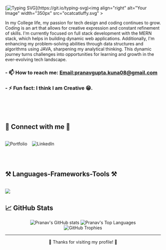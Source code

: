<br>

[![Typing SVG](https://readme-typing-svg.herokuapp.com?font=Noto+Sans+Display&weight=600&size=40&pause=600&color=F7F7F7&background=FFFFFF00&vCenter=true&random=false&width=503&height=65&lines=Hi+There+%F0%9F%91%8B!;I+am+Pranav+Gupta.+;I+am+a+Developer.;I+am+a+Coder.)](https://git.io/typing-svg)<img align="right" alt="Your Image" width="350px"  src="ocatcatluffy.svg" >


In my College life, my passion for tech design and coding continues to grow. Coding is an art that allows for creative expression and constant refinement of skills. I'm currently focused on full stack development with the MERN stack, which helps in building dynamic web applications. Additionally, I'm enhancing my problem-solving abilities through data structures and algorithms using JAVA, sharpening my analytical thinking. This dynamic journey turns challenges into opportunities for learning and growth in the ever-evolving tech landscape.

### - 📫 How to reach me: **[Email:pranavgupta.kuna08@gmail.com](mailto:pranavgupta.kuna08@gmail.com)**
### - ⚡ Fun fact: **I think I am Creative 😁.**
 <br><br><br>

<h2 >🤝 Connect with me 🤝</h2>
<br/>
<a href="https://leetcode.com/u/Pranav_Gupta08/" target="_blank" style="text-decoration: none;">
    <img src="https://img.shields.io/badge/Leetcode-%23000000.svg?style=for-the-badge&logo=web&logoColor=white" alt="Portfolio">
  </a>&nbsp&nbsp;
  <a href="https://www.linkedin.com/in/pranav-gupta-611a38253/" target="_blank" style="text-decoration: none;">
  <img src="https://img.shields.io/badge/LinkedIn-%230077B5.svg?style=for-the-badge&logo=linkedin&logoColor=white" alt="LinkedIn">
</a>

 <br><br>


<h2 >⚒️ Languages-Frameworks-Tools ⚒️</h2>
<br/>
    <img src="https://skillicons.dev/icons?i=react,html,css,vscode,github,figma,tailwind,git,nodejs,postman,python,javascript,firebase,mongodb,c,cpp,bash,flask,scikitlearn" />
</div>

<br>

## 📈 GitHub Stats

<div align="center">
  <img height="150em" src="https://github-readme-stats.vercel.app/api?username=PRANAVGUPTA0806&show_icons=true&theme=radical" alt="Pranav's GitHub stats"/>
  <img height="150em" src="https://github-readme-stats.vercel.app/api/top-langs/?username=PRANAVGUPTA0806&layout=compact&theme=radical" alt="Pranav's Top Languages"/>
</div>



<div align="center">
  <img src="https://github-profile-trophy.vercel.app/?username=PRANAVGUPTA0806&theme=radical&column=7" alt="GitHub Trophies"/>
</div>


---

<p align="center">🎉 Thanks for visiting my profile! 🎉</p>




